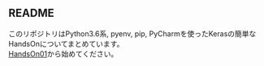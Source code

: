 ## README
このリポジトリはPython3.6系, pyenv, pip, PyCharmを使ったKerasの簡単なHandsOnについてまとめています。  
[HandsOn01](./doc/HandsOn01/HandsOn01.md)から始めてください。